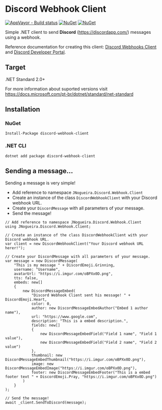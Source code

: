 # Discord Webhook Client
[![AppVayor - Build status](https://ci.appveyor.com/api/projects/status/hqdwvdowbmifop4f?svg=true)](https://ci.appveyor.com/project/jlnpinheiro/discord-webhook-client) [![NuGet](https://img.shields.io/nuget/dt/discord-webhook-client.svg?style=flat-square)](https://www.nuget.org/packages/discord-webhook-client) [![NuGet](https://img.shields.io/nuget/v/discord-webhook-client.svg?style=flat-square)](https://www.nuget.org/packages/discord-webhook-client)

Simple .NET client to send **Discord** (https://discordapp.com/) messages using a webhook.

Reference documentation for creating this client: [Discord Webhooks Client](https://birdie0.github.io/discord-webhooks-guide/) and [Discord Developer Portal](https://discordapp.com/developers/docs/intro).

## Target
.NET Standard 2.0+

For more information about suported versions visit https://docs.microsoft.com/pt-br/dotnet/standard/net-standard

## Installation

### NuGet
```
Install-Package discord-webhook-client
```
### .NET CLI
```
dotnet add package discord-webhook-client
```

## Sending a message...
Sending a message is very simple!
- Add reference to namespace ```JNogueira.Discord.Webhook.Client```
- Create an instance of the class ```DiscordWebhookClient``` with your Discord webhook URL.
- Create your ```DiscordMessage``` with all parameters of your message.
- Send the message!

```charp
// Add reference to namespace JNogueira.Discord.Webhook.Client
using JNogueira.Discord.Webhook.Client;

// Create an instance of the class DiscordWebhookClient with your Discord webhook URL.
var client = new DiscordWebhookClient("Your Discord webhook URL herer!");

// Create your DiscordMessage with all parameters of your message.
var message = new DiscordMessage(
    "This is my message " + DiscordEmoji.Grinning,
    username: "Username",
    avatarUrl: "https://i.imgur.com/oBPXx0D.png",
    tts: false,
    embeds: new[]
    {
        new DiscordMessageEmbed(
            "Discord Webhook Client sent his message! " + DiscordEmoji.Heart,
            color: 0,
            author: new DiscordMessageEmbedAuthor("Embed 1 author name"),
            url: "https://www.google.com",
            description: "This is a embed description.",
            fields: new[]
            {
                new DiscordMessageEmbedField("Field 1 name", "Field 1 value"),
                new DiscordMessageEmbedField("Field 2 name", "Field 2 value")
            },
            thumbnail: new DiscordMessageEmbedThumbnail("https://i.imgur.com/oBPXx0D.png"),
            image: new DiscordMessageEmbedImage("https://i.imgur.com/oBPXx0D.png"),
            footer: new DiscordMessageEmbedFooter("This is a embed footer text " + DiscordEmoji.Pray, "https://i.imgur.com/oBPXx0D.png")
        )
    }
);

// Send the message!
await _client.SendToDiscord(message);
```
